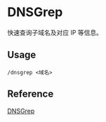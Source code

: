 # DNSGrep

快速查询子域名及对应 IP 等信息。

## Usage

```
/dnsgrep <域名>
```

## Reference

[DNSGrep](https://github.com/erbbysam/DNSGrep)

